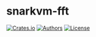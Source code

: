 # snarkvm-fft

[![Crates.io](https://img.shields.io/crates/v/snarkvm-fft.svg?color=neon)](https://crates.io/crates/snarkvm-fft)
[![Authors](https://img.shields.io/badge/authors-Aleo-orange.svg)](https://aleo.org)
[![License](https://img.shields.io/badge/License-Apache%202.0-blue.svg)](./LICENSE.md)

